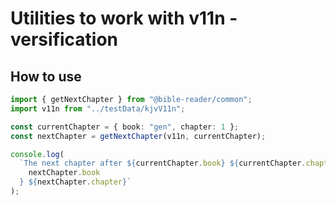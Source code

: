 # Utilities to work with v11n - versification

## How to use

```typescript
import { getNextChapter } from "@bible-reader/common";
import v11n from "../testData/kjvV11n";

const currentChapter = { book: "gen", chapter: 1 };
const nextChapter = getNextChapter(v11n, currentChapter);

console.log(
  `The next chapter after ${currentChapter.book} ${currentChapter.chapter} is ${
    nextChapter.book
  } ${nextChapter.chapter}`
);
```
